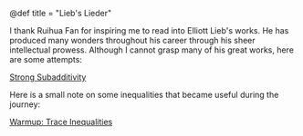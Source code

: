 @def title = "Lieb's Lieder" 

I thank Ruihua Fan for inspiring me to read into Elliott Lieb's works. He has produced many wonders throughout his career through his sheer intellectual prowess. Although I cannot grasp many of his great works, here are some attempts:

[Strong Subadditivity](/physics/Lieb_SSA)

Here is a small note on some inequalities that became useful during the journey:

[Warmup: Trace Inequalities](/physics/Trace_Inequalities)
